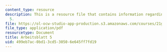 ```yaml
---
content_type: resource
description: This is a resource file that contains information regarding arbeitsblatt
  5.
file: https://ol-ocw-studio-app-production.s3.amazonaws.com/courses/21g-405-germany-today-intensive-study-of-german-language-and-culture-january-iap-2011/499eb7ac0bd13cd530506e645ff7fd19_MIT21G_405IAP11_arbeit05.pdf
file_type: application/pdf
resourcetype: Document
title: Arbeitsblatt 5
uid: 499eb7ac-0bd1-3cd5-3050-6e645ff7fd19
---
```

